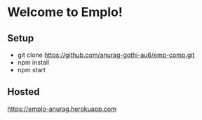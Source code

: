 # Welcome to Emplo!

## Setup

 - git clone https://github.com/anurag-gothi-au6/emp-comp.git
 - npm install
 - npm start

## Hosted
https://emplo-anurag.herokuapp.com
